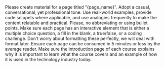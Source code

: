 Please create material for a page titled "{page_name}". Adopt a casual, conversational, yet professional tone. Use real-world examples, provide code snippets where applicable, and use analogies frequently to make the content relatable and practical. Please, no abbreviating or using bullet points. Make sure each page has an interactive element that is either a multiple choice question, a fill in the blank, a true/false, or a coding challenge. Don't worry about formatting these perfectly, we will deal with format later. Ensure each page can be consumed in 5 minutes or less by the average reader. Make sure the introduction page of each course explains why it is important to learn what the course covers and an example of how it is used in the technology industry today.
